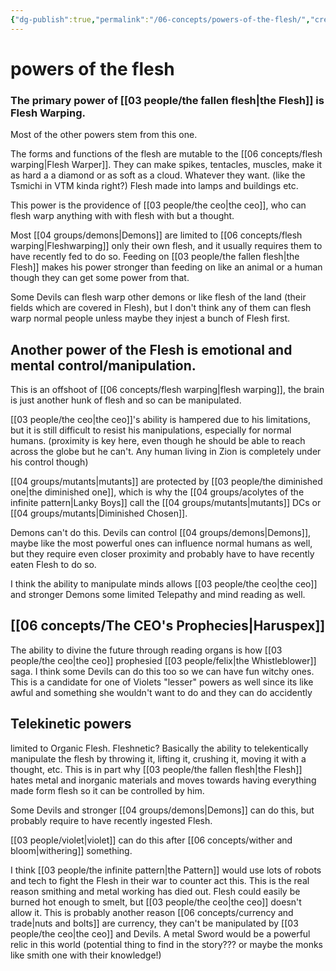 ```yaml
---
{"dg-publish":true,"permalink":"/06-concepts/powers-of-the-flesh/","created":"2024-08-08T14:51:16.000-05:00","updated":"2025-10-25T22:05:23.214-05:00"}
---
```


# powers of the flesh

### The primary power of [[03 people/the fallen flesh\|the Flesh]] is Flesh Warping. 

Most of the other powers stem from this one. 

The forms  and functions of the flesh are mutable to the [[06 concepts/flesh warping\|Flesh Warper]].  They can make spikes, tentacles, muscles, make it as hard a a diamond or as soft as a cloud. Whatever they want.  (like the Tsmichi in VTM kinda right?)  Flesh made into lamps and buildings etc.  

This power is the providence of [[03 people/the ceo\|the ceo]], who can flesh warp anything with with flesh with but a thought.  

Most [[04 groups/demons\|Demons]] are limited to [[06 concepts/flesh warping\|Fleshwarping]] only their own flesh, and it usually requires them to have recently fed to do so.  Feeding on [[03 people/the fallen flesh\|the Flesh]] makes his power stronger than feeding on like an animal or a human though they can get some power from that.

Some Devils can flesh warp other demons or like flesh of the land (their fields which are covered in Flesh), but I don't think any of them can flesh warp normal people unless maybe they injest a bunch of Flesh first.

## Another power of the Flesh is emotional and mental control/manipulation.  

This is an offshoot of [[06 concepts/flesh warping\|flesh warping]], the brain is just another hunk of flesh and so can be manipulated. 

 [[03 people/the ceo\|the ceo]]'s ability is hampered due to his limitations, but it is still difficult to resist his manipulations, especially for normal humans.  (proximity is key here, even though he should be able to reach across the globe but he can't. Any human living in Zion is completely under his control though) 

[[04 groups/mutants\|mutants]] are protected by [[03 people/the diminished one\|the diminished one]], which is why the [[04 groups/acolytes of the infinite pattern\|Lanky Boys]] call the [[04 groups/mutants\|mutants]]  DCs or [[04 groups/mutants\|Diminished Chosen]].

Demons can't do this.  Devils can control [[04 groups/demons\|Demons]], maybe like the most powerful ones can influence normal humans as well, but they require even closer proximity and probably have to have recently eaten Flesh to do so.

I think the ability to manipulate minds allows [[03 people/the ceo\|the ceo]] and stronger Demons some limited Telepathy and mind reading as well.

## [[06 concepts/The CEO's Prophecies\|Haruspex]]

The ability to divine the future through reading organs is how [[03 people/the ceo\|the ceo]] prophesied [[03 people/felix\|the Whistleblower]] saga.  I think some Devils can do this too so we can have fun witchy ones.  This is a candidate for one of Violets "lesser" powers as well since its like awful and something she wouldn't want to do and they can do accidently

## Telekinetic powers 

limited to Organic Flesh. Fleshnetic? Basically the ability to telekentically manipulate the flesh by throwing it, lifting it, crushing it, moving it with a thought, etc.   This is in part why [[03 people/the fallen flesh\|the Flesh]] hates metal and inorganic materials and moves towards having everything made form flesh so it can be controlled by him.  

Some Devils and stronger [[04 groups/demons\|Demons]] can do this, but probably require to have recently ingested Flesh.  

[[03 people/violet\|violet]] can do this after [[06 concepts/wither and bloom\|withering]] something.

I think [[03 people/the infinite pattern\|the Pattern]] would use lots of robots and tech to fight the Flesh in their war to counter act this.  This is the real reason smithing and metal working has died out.  Flesh could easily be burned hot enough to smelt, but [[03 people/the ceo\|the ceo]] doesn't allow it.  This is probably another reason [[06 concepts/currency and trade\|nuts and bolts]] are currency, they can't be manipulated by [[03 people/the ceo\|the ceo]] and Devils.  A metal Sword would be a powerful relic in this world (potential thing to find in the story??? or maybe the monks like smith one with their knowledge!)